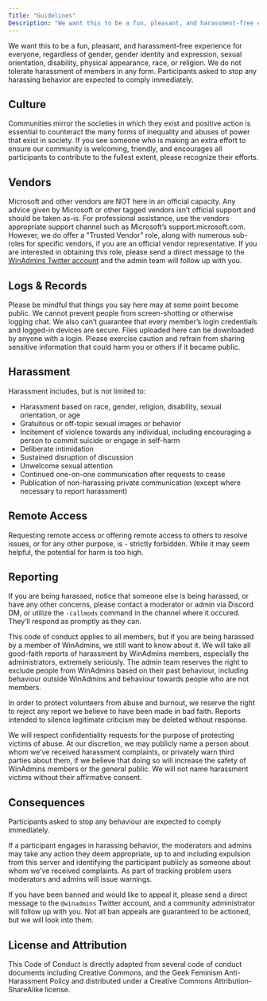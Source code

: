 ```yaml
---
Title: "Guidelines"
Description: "We want this to be a fun, pleasant, and harassment-free experience for everyone, regardless of gender, gender identity and expression, sexual orientation, disability, physical appearance, race, or religion. We do not tolerate harassment of members in any form. Participants asked to stop any harassing behavior are expected to comply immediately."
---
```


We want this to be a fun, pleasant, and harassment-free experience for everyone, regardless of gender, gender identity and expression, sexual orientation, disability, physical appearance, race, or religion. We do not tolerate harassment of members in any form. Participants asked to stop any harassing behavior are expected to comply immediately.

## Culture

Communities mirror the societies in which they exist and positive action is essential to counteract the many forms of inequality and abuses of power that exist in society. If you see someone who is making an extra effort to ensure our community is welcoming, friendly, and encourages all participants to contribute to the fullest extent, please recognize their efforts.

## Vendors

Microsoft and other vendors are NOT here in an official capacity. Any advice given by Microsoft or other tagged vendors isn’t official support and should be taken as-is. For professional assistance, use the vendors appropriate support channel such as Microsoft’s support.microsoft.com. However, we do offer a "Trusted Vendor" role, along with numerous sub-roles for specific vendors, if you are an official vendor representative. If you are interested in obtaining this role, please send a direct message to the [WinAdmins Twitter account](https://twitter.com/winadmins) and the admin team will follow up with you.

## Logs & Records

Please be mindful that things you say here may at some point become public. We cannot prevent people from screen-shotting or otherwise logging chat. We also can’t guarantee that every member’s login credentials and logged-in devices are secure. Files uploaded here can be downloaded by anyone with a login. Please exercise caution and refrain from sharing sensitive information that could harm you or others if it became public.

## Harassment

Harassment includes, but is not limited to:

- Harassment based on race, gender, religion, disability, sexual orientation, or age
- Gratuitous or off-topic sexual images or behavior
- Incitement of violence towards any individual, including encouraging a person to commit suicide or engage in self-harm
- Deliberate intimidation
- Sustained disruption of discussion
- Unwelcome sexual attention
- Continued one-on-one communication after requests to cease
- Publication of non-harassing private communication (except where necessary to report harassment)

## Remote Access

Requesting remote access or offering remote access to others to resolve issues, or for any other purpose, is - strictly forbidden. While it may seem helpful, the potential for harm is too high.

## Reporting

If you are being harassed, notice that someone else is being harassed, or have any other concerns, please contact a moderator or admin via Discord DM, or utilize the `-callmods` command in the channel where it occured. They’ll respond as promptly as they can.

This code of conduct applies to all members, but if you are being harassed by a member of WinAdmins, we still want to know about it. We will take all good-faith reports of harassment by WinAdmins members, especially the administrators, extremely seriously. The admin team reserves the right to exclude people from WinAdmins based on their past behaviour, including behaviour outside WinAdmins and behaviour towards people who are not members.

In order to protect volunteers from abuse and burnout, we reserve the right to reject any report we believe to have been made in bad faith. Reports intended to silence legitimate criticism may be deleted without response.

We will respect confidentiality requests for the purpose of protecting victims of abuse. At our discretion, we may publicly name a person about whom we’ve received harassment complaints, or privately warn third parties about them, if we believe that doing so will increase the safety of WinAdmins members or the general public. We will not name harassment victims without their affirmative consent.

## Consequences

Participants asked to stop any behaviour are expected to comply immediately.

If a participant engages in harassing behavior, the moderators and admins may take any action they deem appropriate, up to and including expulsion from this server and identifying the participant publicly as someone about whom we’ve received complaints. As part of tracking problem users moderators and admins will issue warnings.

If you have been banned and would like to appeal it, please send a direct message to the `@winadmins` Twitter account, and a community administrator will follow up with you. Not all ban appeals are guaranteed to be actioned, but we will look into them.

## License and Attribution

This Code of Conduct is directly adapted from several code of conduct documents including Creative Commons, and the Geek Feminism Anti-Harassment Policy and distributed under a Creative Commons Attribution-ShareAlike license.
